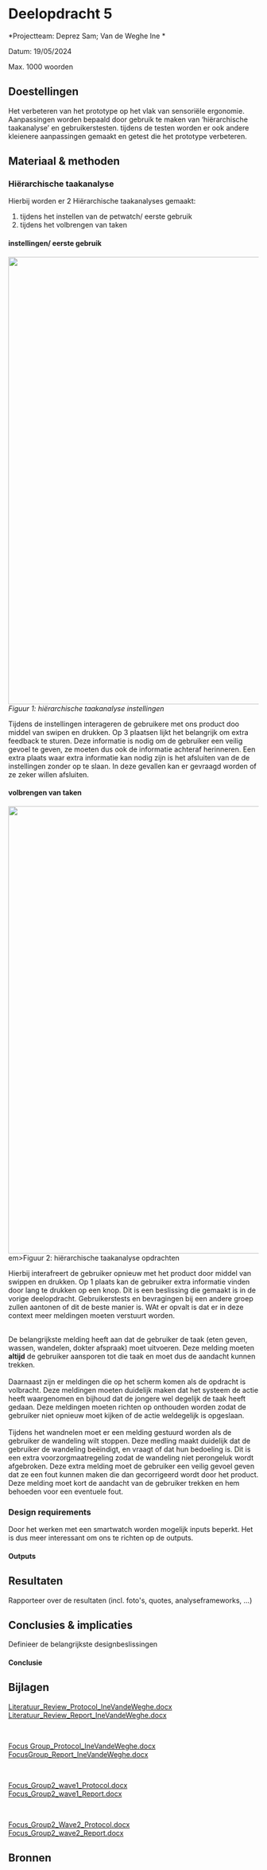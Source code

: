 
# Deelopdracht 5
  
*Projectteam: Deprez Sam; Van de Weghe Ine *

Datum: 19/05/2024
<br>

Max. 1000 woorden

## Doestellingen
Het verbeteren van het prototype op het vlak van sensoriële ergonomie. Aanpassingen worden bepaald door gebruik te maken van ‘hiërarchische taakanalyse’ en gebruikerstesten.
tijdens de testen worden er ook andere kleienere aanpassingen gemaakt en getest die het prototype verbeteren.

## Materiaal & methoden
### Hiërarchische taakanalyse
Hierbij worden er 2 Hiërarchische taakanalyses gemaakt:</br>
<ol><li>tijdens het instellen van de petwatch/ eerste gebruik</li><li>tijdens het volbrengen van taken</li></ol>

#### instellingen/ eerste gebruik

<p>
  <img src="https://github.com/SamDeprez/UCD_SEM1/assets/152390104/f6e72995-a59e-4f0f-8809-6e2d457fa8de" width="900" />
  </br>
  <em>Figuur 1: hiërarchische taakanalyse instellingen</em> <p>
  Tijdens de instellingen interageren de gebruikere met ons product doo middel van swipen en drukken.
  Op 3 plaatsen lijkt het belangrijk om extra feedback te sturen. Deze informatie is nodig om de gebruiker een veilig gevoel te geven, ze moeten dus ook de informatie achteraf herinneren. Een extra plaats waar extra informatie kan nodig zijn is het afsluiten van de de instellingen zonder op te slaan. In deze gevallen kan er gevraagd worden of ze zeker willen afsluiten. 

#### volbrengen van taken
<p>
  <img src="https://github.com/SamDeprez/UCD_SEM1/assets/152390104/aae0e11a-3033-4fb1-a61a-2858d3a4abf8" width="900" />
  </br> em>Figuur 2: hiërarchische taakanalyse opdrachten</em>  </p>
  Hierbij interafreert de gebruiker opnieuw met het product door middel van swippen en drukken. Op 1 plaats kan de gebruiker extra informatie vinden door lang te drukken op een knop. Dit is een beslissing die gemaakt is in de vorige deelopdracht. Gebruikerstests en bevragingen bij een andere groep zullen aantonen of dit de beste manier is. WAt er opvalt is dat er in deze context meer meldingen moeten verstuurt worden.
  </br></br>

  De belangrijkste melding heeft aan dat de gebruiker de taak (eten geven, wassen, wandelen, dokter afspraak) moet uitvoeren. Deze melding moeten <b>altijd</b> de gebruiker aansporen tot die taak en moet dus de aandacht kunnen trekken.
  </br></br>
  Daarnaast zijn er meldingen die op het scherm komen als de opdracht is volbracht. Deze meldingen moeten duidelijk maken dat het systeem de actie heeft waargenomen en bijhoud dat de jongere wel degelijk de taak heeft gedaan. 
  Deze meldingen moeten richten op onthouden worden zodat de gebruiker niet opnieuw moet kijken of de actie weldegelijk is opgeslaan.
  </br></br>
  Tijdens het wandnelen moet er een melding gestuurd worden als de gebruiker de wandeling wilt stoppen. Deze medling maakt duidelijk dat de gebruiker de wandeling beëindigt, en vraagt of dat hun bedoeling is. Dit is een extra voorzorgmaatregeling zodat de wandeling niet perongeluk wordt afgebroken. Deze extra melding moet de gebruiker een veilig gevoel geven dat ze een fout kunnen maken die dan gecorrigeerd wordt door het product. Deze melding moet kort de aandacht van de gebruiker trekken en hem behoeden voor een eventuele fout.

### Design requirements
Door het werken met een smartwatch worden mogelijk inputs beperkt. Het is dus meer interessant om ons te richten op de outputs.
#### Outputs
## Resultaten
Rapporteer over de resultaten (incl. foto's, quotes, analyseframeworks, ...)

## Conclusies & implicaties
Definieer de belangrijkste designbeslissingen








#### Conclusie




## Bijlagen


[Literatuur_Review_Protocol_IneVandeWeghe.docx ](https://ugentbe-my.sharepoint.com/:w:/r/personal/ine_vandeweghe_ugent_be/Documents/Literatuur_Review_Porotocol_IneVandeWeghe.docx?d=w3b64157bae6a4b7daa888d3c3a220d8c&csf=1&web=1&e=YnLPrM) </br>
[Literatuur_Review_Report_IneVandeWeghe.docx ](https://ugentbe-my.sharepoint.com/:w:/r/personal/ine_vandeweghe_ugent_be/Documents/Literatuur_Review_Report_IneVandeWeghe.docx?d=wde73901514274e3ca917fa03f3a81138&csf=1&web=1&e=8w0B1E) </br>

</br>

[Focus Group_Protocol_IneVandeWeghe.docx](https://ugentbe-my.sharepoint.com/:w:/r/personal/ine_vandeweghe_ugent_be/Documents/Focus%20Group_protocol_IneVandeWeghe.docx?d=w00cb27bb77804ab4bc9db131a1aace90&csf=1&web=1&e=4YYc04) </br>
[FocusGroup_Report_IneVandeWeghe.docx ](https://ugentbe-my.sharepoint.com/:w:/r/personal/ine_vandeweghe_ugent_be/Documents/FocusGroup_Report_IneVandeWeghe.docx?d=w77581618e9664066bb3d5e55fb64ccb6&csf=1&web=1&e=TJr0SC) </br>

</br>

[Focus_Group2_wave1_Protocol.docx  ](https://ugentbe-my.sharepoint.com/:w:/r/personal/ine_vandeweghe_ugent_be/Documents/Focus_Group2_Protocol.docx?d=w9936597736264748a12c1f08ec61c339&csf=1&web=1&e=fUeuB7) </br>
[Focus_Group2_wave1_Report.docx](https://ugentbe-my.sharepoint.com/:w:/r/personal/ine_vandeweghe_ugent_be/Documents/Report_FocusGroup2.docx?d=w3199150e06fa452c8dfbf4293ada9d66&csf=1&web=1&e=desXX5) </br>

</br>

[Focus_Group2_Wave2_Protocol.docx](https://ugentbe-my.sharepoint.com/:w:/g/personal/sam_deprez_ugent_be/ERK9QnFU0LpEkIaPX65sbxAB9sryz5HWB--lZwAQ6tCiXA?e=iON5Xa) </br>
[Focus_Group2_wave2_Report.docx ](https://ugentbe-my.sharepoint.com/:w:/g/personal/sam_deprez_ugent_be/EVDk-UhdRd9JjoNavefzE1AB8E_D0TAsHEC1FR-aSMyqQw?e=EUt7R5) </br>


## Bronnen

[^1]: Licg.nl - Invloed van dieren op kinderen. (z.d.). [https://www.licg.nl/invloed-van-dieren-op-kinderen/#puberteit](https://www.licg.nl/invloed-van-dieren-op-kinderen/#puberteit) 

[^2]: Nienke. (2022, 24 februari). Kinderen en huisdieren, welk effect hebben ze op elkaar? Hart Voor Dieren. [https://hartvoordieren.nl/kinderen-en-huisdieren/ ](https://hartvoordieren.nl/kinderen-en-huisdieren/ )

[^3]: MamaLove. (2019, 13 juli). Wat is de invloed van een huisdier in het gezin? - Meer voor mama’s - Ouderschap. Meer Voor Mama’s.[https://meervoormamas.nl/mama/ouderschap/wat-is-de-invloed-van-een-huisdier-in-het-gezin/](https://meervoormamas.nl/mama/ouderschap/wat-is-de-invloed-van-een-huisdier-in-het-gezin/)
  

[^4]: Gabriela. (2021, 22 september). Huisdier voor de kinderen? We zetten de voor- en nadelen op een rijtje! - Wij houden van dieren. Wij houden van dieren. [http://www.wijhoudenvandieren.be/huisdier-voor-de-kinderen/](http://www.wijhoudenvandieren.be/huisdier-voor-de-kinderen/)
   

[^5]: De Pourcq, E. (2023, 24 maart). Waarom plakken mijn kleinkinderen zo aan hun smartphone? Goedgezind.be by Gezinsbond.[https://www.goedgezind.be/55-plussers/plakken-jongeren-aan-hun-smartphone/#:~:text=Negatieve%20effecten&text=Meer% 20stress%2C%20slaaptekort%2C%20minder%20concentratie,de%20concentratie%20en%20de%20productiviteit. 
](https://www.goedgezind.be/55-plussers/plakken-jongeren-aan-hun-smartphone/#:~:text=Negatieve%20effecten&text=Meer% 20stress%2C%20slaaptekort%2C%20minder%20concentratie,de%20concentratie%20en%20de%20productiviteit. 
) 

[^6]: DPG Media Privacy Gate. (z.d.). [https://www.parool.nl/nederland/eenzaamheid-onder-jongvolwassenen-zorgelijk-hoog~bd98c15d/?referrer=https://www.google.com/ ](https://www.parool.nl/nederland/eenzaamheid-onder-jongvolwassenen-zorgelijk-hoog~bd98c15d/?referrer=https://www.google.com/ ) 

[^7]: Meer eenzaamheid onder jongeren in 2021 | Nederlands Jeugdinstituut. (2022, 30 september). [https://www.nji.nl/nieuws/meer-eenzaamheid-onder-jongeren-in-2021](https://www.nji.nl/nieuws/meer-eenzaamheid-onder-jongeren-in-2021) 

[^8]: Parenting Montana(2021, 6 okt). Responsibility for 11-year-old. Geraadpleegd op 9 januari 2024, van [https://parentingmontana.org/responsibility-for-your-11-year-old/ ](https://parentingmontana.org/responsibility-for-your-11-year-old/ )  

[^9]: Amazon.com. ILI9341 LCD screen (afbeelding) geraadpleegd op op 22 januari 2024, via: [https://www.amazon.com.be/-/nl/Hailege-ILI9341-LCD-scherm-Arduino-Raspberry/dp/B07YTWRZGR?source=ps-sl-shoppingads-lpcontext&ref_=fplfs&ref_=fplfs&psc=1&smid=A1A7E5ILEFA1R3  ](https://www.amazon.com.be/-/nl/Hailege-ILI9341-LCD-scherm-Arduino-Raspberry/dp/B07YTWRZGR?source=ps-sl-shoppingads-lpcontext&ref_=fplfs&ref_=fplfs&psc=1&smid=A1A7E5ILEFA1R3  ) 

[^10]: Bol.com. ESP32 (afbeelding) geraadpleegd op 22 januari 2024, via: [https://www.bol.com/be/nl/p/azdelivery-esp32-nodemcu-module-wlan-wifi-development-board-met-cp2102-compatibel-met-arduino-inclusief-e-book/9300000067496370/  ](https://www.bol.com/be/nl/p/azdelivery-esp32-nodemcu-module-wlan-wifi-development-board-met-cp2102-compatibel-met-arduino-inclusief-e-book/9300000067496370/  ) https://www.bol.com/be/nl/p/azdelivery-esp32-nodemcu-module-wlan-wifi-development-board-met-cp2102-compatibel-met-arduino-inclusief-e-book/9300000067496370/  








